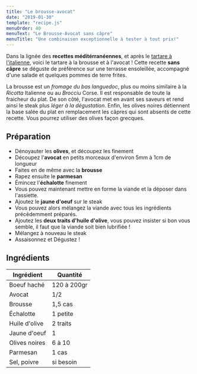 ```yaml
---
title: "Le brousse-avocat"
date: "2019-01-30"
template: "recipe.js"
menuOrder: 40
menuText: "Le Brousse-Avocat sans câpre"
menuTitle: "Une combinaison exceptionnelle à tester à tout prix!"
---
```


Dans la lignée des **recettes méditérranéennes**, et après le [tartare à l'italienne](/fr/recettes/italien), voici le tartare à la brousse et à l'avocat !
Cette recette **sans câpre** se déguste de préférence sur une terrasse ensoleillée, accompagné d'une salade et quelques pommes de terre frites.

La brousse est un _fromage du bas languedoc_, plus ou moins similaire à la _Ricotta_ Italienne ou au _Brocciu_ Corse. Il est responsable de toute la fraicheur du plat.
De son côté, l'avocat met en avant ses saveurs et rend ainsi le steak plus _léger à la dégustation_.
Enfin, les olives noires détiennent la base salée du plat en remplacement les câpres qui sont absents de cette recette. Vous pourrez utiliser des olives façon grecques.

## Préparation

- Dénoyauter les **olives**, et découpez les finement
- Découpez l'**avocat** en petits morceaux d'environ 5mm à 1cm de longueur
- Faites en de même avec la **brousse**
- Rapez ensuite le **parmesan**
- Émincez l'**échalotte** finement
- Vous pouvez maintenant mettre en forme la viande et la déposer dans l'assiette.
- Ajoutez le **jaune d'oeuf** sur le steak
- Vous pouvez alors mélangez la viande avec tous les ingrédients précédemment préparés.
- Ajoutez les **deux traits d'huile d'olive**, vous pouvez insister si bon vous semble, il faut que la viande soit bien lubrifiée !
- Mélangez à nouveau le steak
- Assaisonnez et Dégustez !

## Ingrédients

| Ingrédient	    | Quantité    |
| ----------------- | ----------- |
| Boeuf haché       | 120 à 200gr |
| Avocat 	        | 1/2         |
| Brousse           | 1,5 cas     |
| Échalotte         | 1 petite    |
| Huile d'olive	    | 2 traits    |
| Jaune d'oeuf      | 1           |
| Olives noires     | 6 à 10      |
| Parmesan          | 1 cas       |
| Sel, poivre       | si besoin   |


